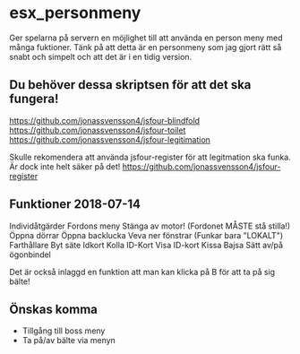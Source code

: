 # esx_personmeny
Ger spelarna på servern en möjlighet till att använda en person meny med många fuktioner. Tänk på att detta är en personmeny som jag gjort rätt så snabt och simpelt och att det är i en tidig version.

Du behöver dessa skriptsen för att det ska fungera!
- 
https://github.com/jonassvensson4/jsfour-blindfold
https://github.com/jonassvensson4/jsfour-toilet
https://github.com/jonassvensson4/jsfour-legitimation

Skulle rekomendera att använda jsfour-register för att legitmation ska funka. Är dock inte helt säker på det!
https://github.com/jonassvensson4/jsfour-register

Funktioner 2018-07-14
- 
Individåtgärder
Fordons meny
Stänga av motor! (Fordonet MÅSTE stå stilla!)
Öppna dörrar
Öppna backlucka
Veva ner fönstrar (Funkar bara "LOKALT")
Farthållare
Byt säte
Idkort
Kolla ID-Kort
Visa ID-kort
Kissa
Bajsa
Sätt av/på ögonbindel

Det är också inlaggd en funktion att man kan klicka på B för att ta på sig bälte!

Önskas komma
-
- Tillgång till boss meny
- Ta på/av bälte via menyn
